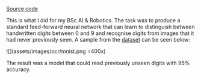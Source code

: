 [Source code](https://github.com/clomax/neuralnet-digit-reader)

This is what I did for my BSc AI & Robotics. The task was to produce a standard
feed-forward neural network that can learn to distinguish between handwritten
digits between 0 and 9 and recognise digits from images that it had never
previously seen. A sample from the [dataset](http://yann.lecun.com/exdb/mnist/) can be seen below:

![](assets/images/ocr/mnist.png =400x)

The result was a model that could read previously unseen digits with 95% accuracy.
